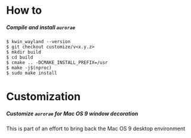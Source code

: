 # How to

##### Compile and install `aurorae`

```shell
$ kwin_wayland --version
$ git checkout customize/v<x.y.z>
$ mkdir build
$ cd build
$ cmake .. -DCMAKE_INSTALL_PREFIX=/usr
$ make -j$(nproc)
$ sudo make install
```





# Customization

##### Customize `aurorae` for Mac OS 9 window decoration

This is part of an effort to bring back the Mac OS 9 desktop environment


